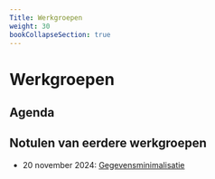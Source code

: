 ```yaml
---
Title: Werkgroepen
weight: 30
bookCollapseSection: true
---
```



# Werkgroepen

## Agenda

## Notulen van eerdere werkgroepen

- 20 november 2024: [Gegevensminimalisatie](/docs/2.resultaten/7.standaard/1.werkgroepen/gegevensminimalisatie)